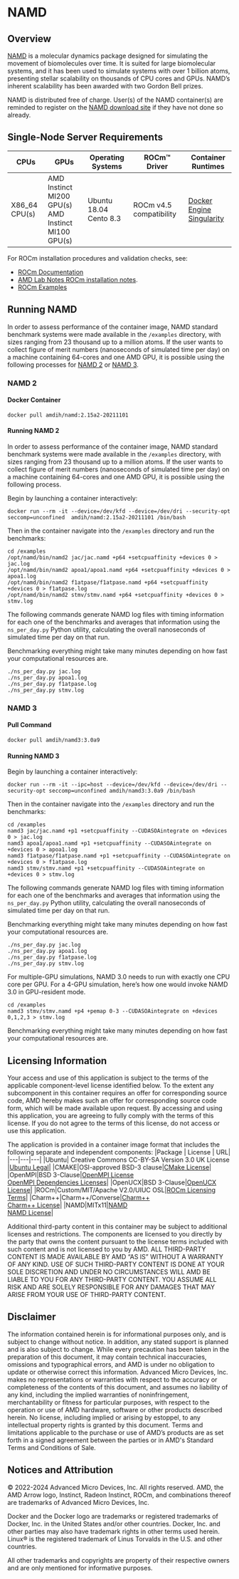 # NAMD  

## Overview
[NAMD](www.ks.uiuc.edu/Research/namd) is a molecular dynamics package designed for simulating the movement of biomolecules over time. It is suited for large biomolecular systems, and it has been used to simulate systems with over 1 billion atoms, presenting stellar scalability on thousands of CPU cores and GPUs. NAMD’s inherent scalability has been awarded with two Gordon Bell prizes.

NAMD is distributed free of charge. User(s) of the NAMD container(s) are reminded to register on the [NAMD download site](https://www.ks.uiuc.edu/Development/Download/download.cgi?PackageName=NAMD) if they have not done so already.
 
## Single-Node Server Requirements

| CPUs | GPUs | Operating Systems | ROCm™ Driver | Container Runtimes | 
| ---- | ---- | ----------------- | ------------ | ------------------ | 
| X86_64 CPU(s) | AMD Instinct MI200 GPU(s) <br>  AMD Instinct MI100 GPU(s)| Ubuntu 18.04 <br> Cento 8.3 | ROCm v4.5 compatibility |[Docker Engine](https://docs.docker.com/engine/install/) <br> [Singularity](https://sylabs.io/docs/) | 

For ROCm installation procedures and validation checks, see:
* [ROCm Documentation](https://rocm.docs.amd.com)
* [AMD Lab Notes ROCm installation notes](https://github.com/amd/amd-lab-notes/tree/release/rocm-installation).
* [ROCm Examples](https://github.com/amd/rocm-examples)

## Running NAMD
In order to assess performance of the container image, NAMD standard benchmark systems were made available in the `/examples` directory, with sizes ranging from 23 thousand up to a million atoms. If the user wants to collect figure of merit numbers (nanoseconds of simulated time per day) on a machine containing 64-cores and one AMD GPU, it is possible using the following processes for [NAMD 2](#namd-2) or [NAMD 3](#namd-3).

### NAMD 2
#### Docker Container

```
docker pull amdih/namd:2.15a2-20211101
```

#### Running NAMD 2
In order to assess performance of the container image, NAMD standard benchmark systems were made available in the `/examples` directory, with sizes ranging from 23 thousand up to a million atoms. If the user wants to collect figure of merit numbers (nanoseconds of simulated time per day) on a machine containing 64-cores and one AMD GPU, it is possible using the following process.

Begin by launching a container interactively:
```
docker run --rm -it --device=/dev/kfd --device=/dev/dri --security-opt seccomp=unconfined  amdih/namd:2.15a2-20211101 /bin/bash
```

Then in the container navigate into the `/examples` directory and run the benchmarks:
```
cd /examples
/opt/namd/bin/namd2 jac/jac.namd +p64 +setcpuaffinity +devices 0 > jac.log
/opt/namd/bin/namd2 apoa1/apoa1.namd +p64 +setcpuaffinity +devices 0 > apoa1.log
/opt/namd/bin/namd2 f1atpase/f1atpase.namd +p64 +setcpuaffinity +devices 0 > f1atpase.log
/opt/namd/bin/namd2 stmv/stmv.namd +p64 +setcpuaffinity +devices 0 > stmv.log
```

The following commands generate NAMD log files with timing information for each one of the benchmarks and averages that information using the `ns_per_day.py` Python utility, calculating the overall nanoseconds of simulated time per day on that run.

Benchmarking everything might take many minutes depending on how fast your computational resources are.
```
./ns_per_day.py jac.log
./ns_per_day.py apoa1.log
./ns_per_day.py f1atpase.log
./ns_per_day.py stmv.log
```

### NAMD 3
#### Pull Command

```
docker pull amdih/namd3:3.0a9
```
#### Running NAMD 3

Begin by launching a container interactively:
```
docker run --rm -it --ipc=host --device=/dev/kfd --device=/dev/dri --security-opt seccomp=unconfined amdih/namd3:3.0a9 /bin/bash
```

Then in the container navigate into the `/examples` directory and run the benchmarks:
```
cd /examples
namd3 jac/jac.namd +p1 +setcpuaffinity --CUDASOAintegrate on +devices 0 > jac.log
namd3 apoa1/apoa1.namd +p1 +setcpuaffinity --CUDASOAintegrate on +devices 0 > apoa1.log
namd3 f1atpase/f1atpase.namd +p1 +setcpuaffinity --CUDASOAintegrate on +devices 0 > f1atpase.log
namd3 stmv/stmv.namd +p1 +setcpuaffinity --CUDASOAintegrate on +devices 0 > stmv.log
```

The following commands generate NAMD log files with timing information for each one of the benchmarks and averages that information using the `ns_per_day.py` Python utility, calculating the overall nanoseconds of simulated time per day on that run.

Benchmarking everything might take many minutes depending on how fast your computational resources are.
```
./ns_per_day.py jac.log
./ns_per_day.py apoa1.log
./ns_per_day.py f1atpase.log
./ns_per_day.py stmv.log
```

For multiple-GPU simulations, NAMD 3.0 needs to run with exactly one CPU core per GPU. For a 4-GPU simulation, here’s how one would invoke NAMD 3.0 in GPU-resident mode.
``` 
cd /examples
namd3 stmv/stmv.namd +p4 +pemap 0-3 --CUDASOAintegrate on +devices 0,1,2,3 > stmv.log
``` 

Benchmarking everything might take many minutes depending on how fast your computational resources are.


## Licensing Information
Your access and use of this application is subject to the terms of the applicable component-level license identified below. To the extent any subcomponent in this container requires an offer for corresponding source code, AMD hereby makes such an offer for corresponding source code form, which will be made available upon request. By accessing and using this application, you are agreeing to fully comply with the terms of this license. If you do not agree to the terms of this license, do not access or use this application.

The application is provided in a container image format that includes the following separate and independent components:
|Package | License | URL|
|---|---|---|
|Ubuntu| Creative Commons CC-BY-SA Version 3.0 UK License |[Ubuntu Legal](https://ubuntu.com/legal)|
|CMAKE|OSI-approved BSD-3 clause|[CMake License](https://cmake.org/licensing/)|
|OpenMPI|BSD 3-Clause|[OpenMPI License](https://www-lb.open-mpi.org/community/license.php)<br /> [OpenMPI Dependencies Licenses](https://docs.open-mpi.org/en/v5.0.x/license/index.html)|
|OpenUCX|BSD 3-Clause|[OpenUCX License](https://openucx.org/license/)|
|ROCm|Custom/MIT/Apache V2.0/UIUC OSL|[ROCm Licensing Terms](https://rocm.docs.amd.com/en/latest/about/license.html)|
|Charm++|Charm++/Converse|[Charm++](https://charmplusplus.org/)<br >[Charm++ License](https://github.com/UIUC-PPL/charm/tree/main?tab=License-1-ov-file#readme)|
|NAMD|MITx11|[NAMD](https://www.ks.uiuc.edu/Research/namd/) <br> [NAMD License](https://www.ks.uiuc.edu/Research/namd/license.html)|


Additional third-party content in this container may be subject to additional licenses and restrictions. The components are licensed to you directly by the party that owns the content pursuant to the license terms included with such content and is not licensed to you by AMD. ALL THIRD-PARTY CONTENT IS MADE AVAILABLE BY AMD “AS IS” WITHOUT A WARRANTY OF ANY KIND. USE OF SUCH THIRD-PARTY CONTENT IS DONE AT YOUR SOLE DISCRETION AND UNDER NO CIRCUMSTANCES WILL AMD BE LIABLE TO YOU FOR ANY THIRD-PARTY CONTENT. YOU ASSUME ALL RISK AND ARE SOLELY RESPONSIBLE FOR ANY DAMAGES THAT MAY ARISE FROM YOUR USE OF THIRD-PARTY CONTENT.

## Disclaimer
The information contained herein is for informational purposes only, and is subject to change without notice. In addition, any stated support is planned and is also subject to change. While every precaution has been taken in the preparation of this document, it may contain technical inaccuracies, omissions and typographical errors, and AMD is under no obligation to update or otherwise correct this information. Advanced Micro Devices, Inc. makes no representations or warranties with respect to the accuracy or completeness of the contents of this document, and assumes no liability of any kind, including the implied warranties of noninfringement, merchantability or fitness for particular purposes, with respect to the operation or use of AMD hardware, software or other products described herein. No license, including implied or arising by estoppel, to any intellectual property rights is granted by this document. Terms and limitations applicable to the purchase or use of AMD’s products are as set forth in a signed agreement between the parties or in AMD's Standard Terms and Conditions of Sale.

## Notices and Attribution
© 2022-2024 Advanced Micro Devices, Inc. All rights reserved. AMD, the AMD Arrow logo, Instinct, Radeon Instinct, ROCm, and combinations thereof are trademarks of Advanced Micro Devices, Inc.

Docker and the Docker logo are trademarks or registered trademarks of Docker, Inc. in the United States and/or other countries. Docker, Inc. and other parties may also have trademark rights in other terms used herein. Linux® is the registered trademark of Linus Torvalds in the U.S. and other countries.

All other trademarks and copyrights are property of their respective owners and are only mentioned for informative purposes.
